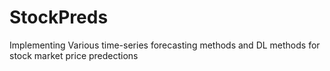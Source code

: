 # StockPreds
Implementing Various time-series forecasting methods and DL methods for stock market price predections
